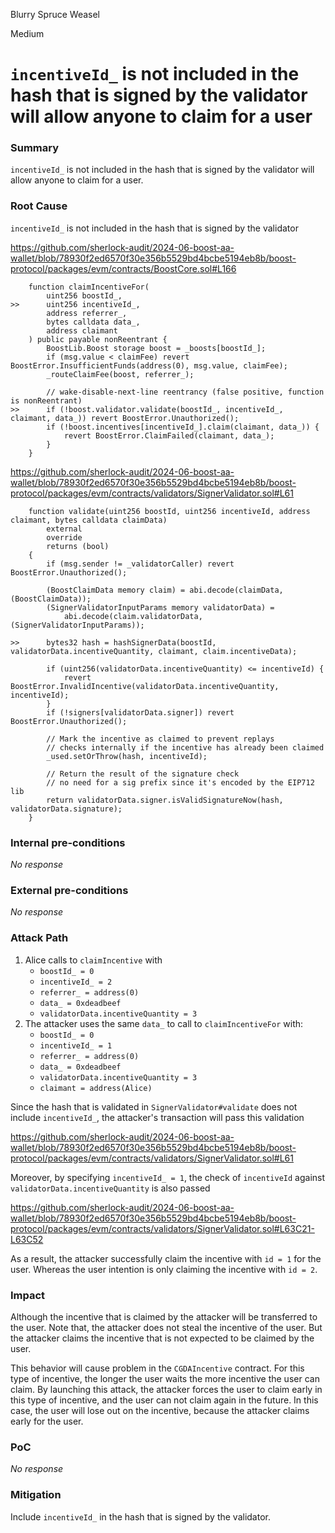 Blurry Spruce Weasel

Medium

# `incentiveId_` is not included in the hash that is signed by the validator will allow anyone to claim for a user

### Summary

`incentiveId_` is not included in the hash that is signed by the validator will allow anyone to claim for a user.

### Root Cause

`incentiveId_` is not included in the hash that is signed by the validator

https://github.com/sherlock-audit/2024-06-boost-aa-wallet/blob/78930f2ed6570f30e356b5529bd4bcbe5194eb8b/boost-protocol/packages/evm/contracts/BoostCore.sol#L166

```solidity
    function claimIncentiveFor(
        uint256 boostId_,
>>      uint256 incentiveId_,
        address referrer_,
        bytes calldata data_,
        address claimant
    ) public payable nonReentrant {
        BoostLib.Boost storage boost = _boosts[boostId_];
        if (msg.value < claimFee) revert BoostError.InsufficientFunds(address(0), msg.value, claimFee);
        _routeClaimFee(boost, referrer_);

        // wake-disable-next-line reentrancy (false positive, function is nonReentrant)
>>      if (!boost.validator.validate(boostId_, incentiveId_, claimant, data_)) revert BoostError.Unauthorized();
        if (!boost.incentives[incentiveId_].claim(claimant, data_)) {
            revert BoostError.ClaimFailed(claimant, data_);
        }
    }
```

https://github.com/sherlock-audit/2024-06-boost-aa-wallet/blob/78930f2ed6570f30e356b5529bd4bcbe5194eb8b/boost-protocol/packages/evm/contracts/validators/SignerValidator.sol#L61

```solidity
    function validate(uint256 boostId, uint256 incentiveId, address claimant, bytes calldata claimData)
        external
        override
        returns (bool)
    {
        if (msg.sender != _validatorCaller) revert BoostError.Unauthorized();

        (BoostClaimData memory claim) = abi.decode(claimData, (BoostClaimData));
        (SignerValidatorInputParams memory validatorData) =
            abi.decode(claim.validatorData, (SignerValidatorInputParams));

>>      bytes32 hash = hashSignerData(boostId, validatorData.incentiveQuantity, claimant, claim.incentiveData);

        if (uint256(validatorData.incentiveQuantity) <= incentiveId) {
            revert BoostError.InvalidIncentive(validatorData.incentiveQuantity, incentiveId);
        }
        if (!signers[validatorData.signer]) revert BoostError.Unauthorized();

        // Mark the incentive as claimed to prevent replays
        // checks internally if the incentive has already been claimed
        _used.setOrThrow(hash, incentiveId);

        // Return the result of the signature check
        // no need for a sig prefix since it's encoded by the EIP712 lib
        return validatorData.signer.isValidSignatureNow(hash, validatorData.signature);
    }
```

### Internal pre-conditions

_No response_

### External pre-conditions

_No response_

### Attack Path

1. Alice calls to `claimIncentive` with 
   - `boostId_ = 0`
   - `incentiveId_ = 2`
   - `referrer_ = address(0)`
   - `data_ = 0xdeadbeef`
   - `validatorData.incentiveQuantity = 3`
2. The attacker uses the same `data_` to call to `claimIncentiveFor` with:
   - `boostId_ = 0`
   - `incentiveId_ = 1`
   - `referrer_ = address(0)`
   - `data_ = 0xdeadbeef`
   - `validatorData.incentiveQuantity = 3`
   - `claimant = address(Alice)`

Since the hash that is validated in `SignerValidator#validate` does not include `incentiveId_`, the attacker's transaction will pass this validation

https://github.com/sherlock-audit/2024-06-boost-aa-wallet/blob/78930f2ed6570f30e356b5529bd4bcbe5194eb8b/boost-protocol/packages/evm/contracts/validators/SignerValidator.sol#L61

Moreover, by specifying `incentiveId_ = 1`, the check of `incentiveId` against `validatorData.incentiveQuantity` is also passed

https://github.com/sherlock-audit/2024-06-boost-aa-wallet/blob/78930f2ed6570f30e356b5529bd4bcbe5194eb8b/boost-protocol/packages/evm/contracts/validators/SignerValidator.sol#L63C21-L63C52

As a result, the attacker successfully claim the incentive with `id = 1` for the user. Whereas the user intention is only claiming the incentive with `id = 2`.

### Impact

Although the incentive that is claimed by the attacker will be transferred to the user. Note that, the attacker does not steal the incentive of the user. But the attacker claims the incentive that is not expected to be claimed by the user.

This behavior will cause problem in the `CGDAIncentive` contract. For this type of incentive, the longer the user waits the more incentive the user can claim. By launching this attack, the attacker forces the user to claim early in this type of incentive, and the user can not claim again in the future. In this case, the user will lose out on the incentive, because the attacker claims early for the user.

### PoC

_No response_

### Mitigation

Include `incentiveId_` in the hash that is signed by the validator.